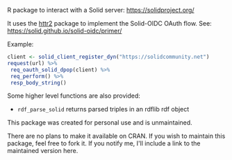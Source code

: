 R package to interact with a Solid server: https://solidproject.org/

It uses the [httr2](https://github.com/r-lib/httr2/) package to implement the Solid-OIDC OAuth flow. See: 
https://solid.github.io/solid-oidc/primer/

Example:
```R
client <- solid_client_register_dyn("https://solidcommunity.net")
request(url) %>%
 req_oauth_solid_dpop(client) %>%
 req_perform() %>%
 resp_body_string()
```

Some higher level functions are also provided:

- `rdf_parse_solid` returns parsed triples in an rdflib rdf object


This package was created for personal use and is unmaintained.

There are no plans to make it available on CRAN. If you wish to maintain this package, feel free to fork it. If you notify me, I'll include a link to the maintained version here.
